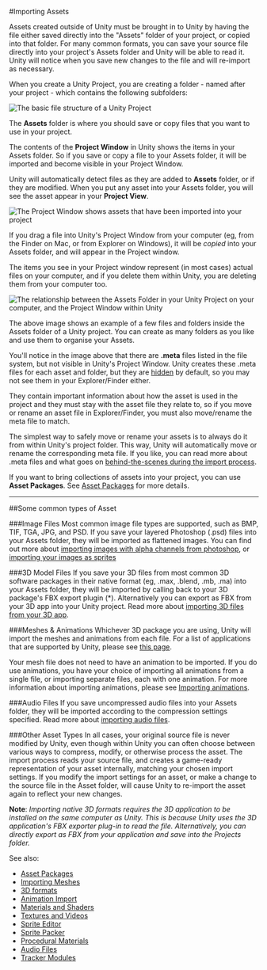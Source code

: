 #Importing Assets

Assets created outside of Unity must be brought in to Unity by having the file either saved directly into the "Assets" folder of your project, or copied into that folder. For many common formats, you can save your source file directly into your project's Assets folder and Unity will be able to read it. Unity will notice when you save new changes to the file and will re-import as necessary.

When you create a Unity Project, you are creating a folder - named after your project - which contains the following subfolders:

![The basic file structure of a Unity Project](../uploads/Main/ProjectFileStructure.png)

The **Assets** folder is where you should save or copy files that you want to use in your project.

The contents of the **Project Window** in Unity shows the items in your Assets folder. So if you save or copy a file to your Assets folder, it will be imported and become visible in your Project Window.

Unity will automatically detect files as they are added to **Assets** folder, or if they are modified. When you put any asset into your Assets folder, you will see the asset appear in your __Project View__.

![The Project Window shows assets that have been imported into your project](../uploads/Main/ProjectBrowser.png) 

If you drag a file into Unity's Project Window from your computer (eg, from the Finder on Mac, or from Explorer on Windows), it will be *copied* into your Assets folder, and will appear in the Project window.

The items you see in your Project window represent (in most cases) actual files on your computer, and if you delete them within Unity, you are deleting them from your computer too.

![The relationship between the Assets Folder in your Unity Project on your computer, and the Project Window within Unity](../uploads/Main/AssetWorkflowFolderAndProjectWindow.png)

The above image shows an example of a few files and folders inside the Assets folder of a Unity project. You can create as many folders as you like and use them to organise your Assets.

You'll notice in the image above that there are **.meta** files listed in the file system, but not visible in Unity's Project Window. Unity creates these .meta files for each asset and folder, but they are [hidden](https://en.wikipedia.org/wiki/Hidden_file_and_hidden_directory) by default, so you may not see them in your Explorer/Finder either.

They contain important information about how the asset is used in the project and they must stay with the asset file they relate to, so if you move or rename an asset file in Explorer/Finder, you must also move/rename the meta file to match. 

The simplest way to safely move or rename your assets is to always do it from within Unity's project folder. This way, Unity will automatically move or rename the corresponding meta file. If you like, you can read more about .meta files and what goes on [behind-the-scenes during the import process](BehindtheScenes).

If you want to bring collections of assets into your project, you can use __Asset Packages__. See [Asset Packages](AssetPackages) for more details.

-------------

##Some common types of Asset

###Image Files
Most common image file types are supported, such as BMP, TIF, TGA, JPG, and PSD. If you save your layered Photoshop (.psd) files into your Assets folder, they will be imported as flattened images. You can find out more about [importing images with alpha channels from photoshop](HOWTO-alphamaps), or [importing your images as sprites](SpriteEditor)

###3D Model Files
If you save your 3D files from most common 3D software packages in their native format (eg, .max, .blend, .mb, .ma) into your Assets folder, they will be imported by calling back to your 3D package's FBX export plugin (*). Alternatively you can export as FBX from your 3D app into your Unity project. Read more about [importing 3D files from your 3D app](HOWTO-importObject).

###Meshes & Animations
Whichever 3D package you are using, Unity will import the meshes and animations from each file. For a list of applications that are supported by Unity, please see [this page](HOWTO-importObject).

Your mesh file does not need to have an animation to be imported. If you do use animations, you have your choice of importing all animations from a single file, or importing separate files, each with one animation. For more information about importing animations, please see [Importing animations](AnimationsImport).

###Audio Files
If you save uncompressed audio files into your Assets folder, they will be imported according to the compression settings specified. Read more about [importing audio files](AudioFiles).

###Other Asset Types
In all cases, your original source file is never modified by Unity, even though within Unity you can often choose between various ways to compress, modify, or otherwise process the asset. The import process reads your source file, and creates a game-ready representation of your asset internally, matching your chosen import settings. If you modify the import settings for an asset, or make a change to the source file in the Asset folder, will cause Unity to re-import the asset again to reflect your new changes.

**Note**: *Importing native 3D formats requires the 3D application to be installed on the same computer as Unity. This is because Unity uses the 3D application's FBX exporter plug-in to read the file. Alternatively, you can directly export as FBX from your application and save into the Projects folder.*


See also:

* [Asset Packages](AssetPackages)
* [Importing Meshes](class-FBXImporter)
* [3D formats](3D-formats)
* [Animation Import](AnimationsImport)
* [Materials and Shaders](Materials)
* [Textures and Videos](Textures)
* [Sprite Editor](SpriteEditor)
* [Sprite Packer](SpritePacker)
* [Procedural Materials](ProceduralMaterials)
* [Audio Files](AudioFiles)
* [Tracker Modules](TrackerModules)
